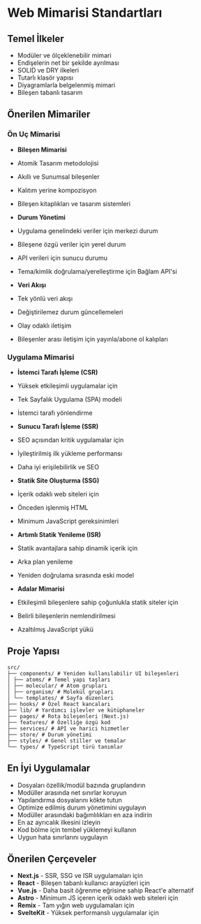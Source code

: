 # Web Mimarisi Standartları 

## Temel İlkeler 

- Modüler ve ölçeklenebilir mimari 
- Endişelerin net bir şekilde ayrılması 
- SOLID ve DRY ilkeleri 
- Tutarlı klasör yapısı 
- Diyagramlarla belgelenmiş mimari 
- Bileşen tabanlı tasarım 

## Önerilen Mimariler 

### Ön Uç Mimarisi 

- **Bileşen Mimarisi** 
- Atomik Tasarım metodolojisi 
- Akıllı ve Sunumsal bileşenler 
- Kalıtım yerine kompozisyon 
- Bileşen kitaplıkları ve tasarım sistemleri 

- **Durum Yönetimi** 
- Uygulama genelindeki veriler için merkezi durum 
- Bileşene özgü veriler için yerel durum 
- API verileri için sunucu durumu 
- Tema/kimlik doğrulama/yerelleştirme için Bağlam API'si 

- **Veri Akışı** 
- Tek yönlü veri akışı 
- Değiştirilemez durum güncellemeleri 
- Olay odaklı iletişim 
- Bileşenler arası iletişim için yayınla/abone ol kalıpları 

### Uygulama Mimarisi 

- **İstemci Tarafı İşleme (CSR)** 
- Yüksek etkileşimli uygulamalar için 
- Tek Sayfalık Uygulama (SPA) modeli 
- İstemci tarafı yönlendirme 

- **Sunucu Tarafı İşleme (SSR)** 
- SEO açısından kritik uygulamalar için 
- İyileştirilmiş ilk yükleme performansı 
- Daha iyi erişilebilirlik ve SEO 

- **Statik Site Oluşturma (SSG)** 
- İçerik odaklı web siteleri için 
- Önceden işlenmiş HTML 
- Minimum JavaScript gereksinimleri 

- **Artımlı Statik Yenileme (ISR)** 
- Statik avantajlara sahip dinamik içerik için 
- Arka plan yenileme 
- Yeniden doğrulama sırasında eski model 

- **Adalar Mimarisi** 
- Etkileşimli bileşenlere sahip çoğunlukla statik siteler için 
- Belirli bileşenlerin nemlendirilmesi 
- Azaltılmış JavaScript yükü 

## Proje Yapısı 

``` 
src/ 
├── components/ # Yeniden kullanılabilir UI bileşenleri 
│ ├── atoms/ # Temel yapı taşları 
│ ├── molecular/ # Atom grupları 
│ ├── organism/ # Molekül grupları 
│ └── templates/ # Sayfa düzenleri 
├── hooks/ # Özel React kancaları 
├── lib/ # Yardımcı işlevler ve kütüphaneler 
├── pages/ # Rota bileşenleri (Next.js) 
├── features/ # Özelliğe özgü kod 
├── services/ # API ve harici hizmetler 
├── store/ # Durum yönetimi 
├── styles/ # Genel stiller ve temalar 
└── types/ # TypeScript türü tanımlar 
``` 

## En İyi Uygulamalar 

- Dosyaları özellik/modül bazında gruplandırın 
- Modüller arasında net sınırlar koruyun 
- Yapılandırma dosyalarını kökte tutun 
- Optimize edilmiş durum yönetimini uygulayın 
- Modüller arasındaki bağımlılıkları en aza indirin 
- En az ayrıcalık ilkesini izleyin 
- Kod bölme için tembel yüklemeyi kullanın 
- Uygun hata sınırlarını uygulayın 

## Önerilen Çerçeveler 

- **Next.js** - SSR, SSG ve ISR uygulamaları için 
- **React** - Bileşen tabanlı kullanıcı arayüzleri için 
- **Vue.js** - Daha basit öğrenme eğrisine sahip React'e alternatif 
- **Astro** - Minimum JS içeren içerik odaklı web siteleri için 
- **Remix** - Tam yığın web uygulamaları için 
- **SvelteKit** - Yüksek performanslı uygulamalar için